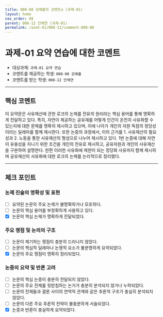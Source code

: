 ```yaml
---
title: 008-08 강예흘의 코멘트a (과제-01) 
layout: home
nav_order: 08
parent: 008-12 안채연 (과제-01)
permalink: /asmt-01/008-12/comment-008-08
---
```


# 과제-01 요약 연습에 대한 코멘트

- 대상과제: `과제-01 요약 연습`
- 코멘트를 제공하는 학생: `008-08 강예흘` 
- 코멘트를 받는 학생: `008-12 안채연` 

---

## 핵심 코멘트

이 요약문은 사유재산에 관한 로크의 논제를 전유의 원리라는 핵심 용어를 통해 명확하게 전달하고 있다. 특히, 자연이 제공하는 공유재를 어떻게 인간이 온전히 사유화할 수 있는지에 대한 문제를 명확히 제시하고 있으며, 이에 나아가 개인의 자원 독점의 정당성이라는 딜레마를 함께 제시한다.
 또한 논증의 과정에서, 이의 근거를 1. 사유재산의 필요성과 2. 노동을 통한 사유재산의 형성으로 나누어 제시하고 있다. 1번 논증에 대해 자연이 유용성을 지니기 위한 조건을 개인의 전유로 제시하고, 공유자원과 개인의 사유재산을 구분하여 설명한다. 한편 이러한 사유화에 제한이 되는 정당화 사유까지 함께 제시하며 공유재산의 사유화에 대한 로크의 논제를 논리적으로 정리했다.

---

## 체크 포인트

### 논제 진술의 명확성 및 표현  
- [ ] 요약된 논문의 주요 논제가 불명확하거나 모호하다.  
- [ ] 논문의 핵심 용어를 부정확하게 사용하고 있다.  
- [x] 논문의 핵심 논제가 명확하게 전달되었다.  

### 주요 쟁점 및 논의의 구조  
- [ ] 논문이 제기하는 쟁점이 충분히 드러나지 않았다.  
- [ ] 논문의 핵심적 딜레마나 논쟁적 요소가 불분명하게 요약되었다.  
- [x] 논문의 주요 쟁점이 명확히 정리되었다.  

### 논증의 요약 및 반론 고려  
- [ ] 논문의 핵심 논증이 충분히 전달되지 않았다.  
- [ ] 논문의 주요 전제를 뒷받침하는 논거가 충분히 분석되지 않거나 누락되었다.  
- [ ] 논문의 전제들과 결론 사이의 연역적 관계와 같은 추론적 구조가 충실히 분석되지 않았다.  
- [ ] 논문의 다른 주요 추론적 전략이 불충분하게 서술되었다.
- [x] 논증과 반론이 충실하게 요약되었다. 